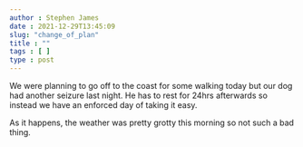 ```yaml
---
author : Stephen James
date : 2021-12-29T13:45:09
slug: "change_of_plan" 
title : ""
tags : [ ]
type : post
---
```

We were planning to go off to the coast for some walking today but our dog had another seizure last night. He has to rest for 24hrs afterwards so instead we have an enforced day of taking it easy.

As it happens, the weather was pretty grotty this morning so not such a bad thing.